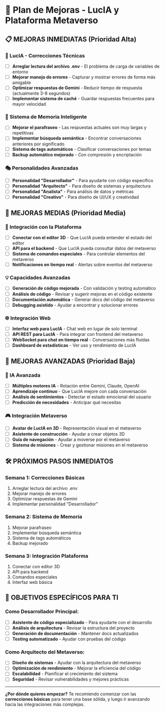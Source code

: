 # 🚀 Plan de Mejoras - LucIA y Plataforma Metaverso

## 📋 **MEJORAS INMEDIATAS (Prioridad Alta)**

### 🔧 **LucIA - Correcciones Técnicas**
- [ ] **Arreglar lectura del archivo .env** - El problema de carga de variables de entorno
- [ ] **Mejorar manejo de errores** - Capturar y mostrar errores de forma más amigable
- [ ] **Optimizar respuestas de Gemini** - Reducir tiempo de respuesta (actualmente 3-8 segundos)
- [ ] **Implementar sistema de caché** - Guardar respuestas frecuentes para mayor velocidad

### 🧠 **Sistema de Memoria Inteligente**
- [ ] **Mejorar el parafraseo** - Las respuestas actuales son muy largas y repetitivas
- [ ] **Implementar búsqueda semántica** - Encontrar conversaciones anteriores por significado
- [ ] **Sistema de tags automáticos** - Clasificar conversaciones por temas
- [ ] **Backup automático mejorado** - Con compresión y encriptación

### 🎭 **Personalidades Avanzadas**
- [ ] **Personalidad "Desarrollador"** - Para ayudarte con código específico
- [ ] **Personalidad "Arquitecto"** - Para diseño de sistemas y arquitectura
- [ ] **Personalidad "Analista"** - Para análisis de datos y métricas
- [ ] **Personalidad "Creativo"** - Para diseño de UI/UX y creatividad

## 🎯 **MEJORAS MEDIAS (Prioridad Media)**

### 🔌 **Integración con la Plataforma**
- [ ] **Conectar con el editor 3D** - Que LucIA pueda entender el estado del editor
- [ ] **API para el backend** - Que LucIA pueda consultar datos del metaverso
- [ ] **Sistema de comandos especiales** - Para controlar elementos del metaverso
- [ ] **Notificaciones en tiempo real** - Alertas sobre eventos del metaverso

### 💡 **Capacidades Avanzadas**
- [ ] **Generación de código mejorada** - Con validación y testing automático
- [ ] **Análisis de código** - Revisar y sugerir mejoras en el código existente
- [ ] **Documentación automática** - Generar docs del código del metaverso
- [ ] **Debugging asistido** - Ayudar a encontrar y solucionar errores

### 🌐 **Integración Web**
- [ ] **Interfaz web para LucIA** - Chat web en lugar de solo terminal
- [ ] **API REST para LucIA** - Para integrar con frontend del metaverso
- [ ] **WebSocket para chat en tiempo real** - Conversaciones más fluidas
- [ ] **Dashboard de estadísticas** - Ver uso y rendimiento de LucIA

## 🎨 **MEJORAS AVANZADAS (Prioridad Baja)**

### 🤖 **IA Avanzada**
- [ ] **Múltiples motores IA** - Rotación entre Gemini, Claude, OpenAI
- [ ] **Aprendizaje continuo** - Que LucIA mejore con cada conversación
- [ ] **Análisis de sentimientos** - Detectar el estado emocional del usuario
- [ ] **Predicción de necesidades** - Anticipar qué necesitas

### 🎮 **Integración Metaverso**
- [ ] **Avatar de LucIA en 3D** - Representación visual en el metaverso
- [ ] **Asistente de construcción** - Ayudar a crear objetos 3D
- [ ] **Guía de navegación** - Ayudar a moverse por el metaverso
- [ ] **Sistema de misiones** - Crear y gestionar misiones en el metaverso

## 🛠️ **PRÓXIMOS PASOS INMEDIATOS**

### **Semana 1: Correcciones Básicas**
1. Arreglar lectura del archivo .env
2. Mejorar manejo de errores
3. Optimizar respuestas de Gemini
4. Implementar personalidad "Desarrollador"

### **Semana 2: Sistema de Memoria**
1. Mejorar parafraseo
2. Implementar búsqueda semántica
3. Sistema de tags automáticos
4. Backup mejorado

### **Semana 3: Integración Plataforma**
1. Conectar con editor 3D
2. API para backend
3. Comandos especiales
4. Interfaz web básica

## 🎯 **OBJETIVOS ESPECÍFICOS PARA TI**

### **Como Desarrollador Principal:**
- [ ] **Asistente de código especializado** - Para ayudarte con el desarrollo
- [ ] **Análisis de arquitectura** - Revisar la estructura del proyecto
- [ ] **Generación de documentación** - Mantener docs actualizados
- [ ] **Testing automatizado** - Ayudar con pruebas del código

### **Como Arquitecto del Metaverso:**
- [ ] **Diseño de sistemas** - Ayudar con la arquitectura del metaverso
- [ ] **Optimización de rendimiento** - Mejorar la eficiencia del código
- [ ] **Escalabilidad** - Planificar el crecimiento del sistema
- [ ] **Seguridad** - Revisar vulnerabilidades y mejores prácticas

---

**¿Por dónde quieres empezar?** 
Te recomiendo comenzar con las **correcciones básicas** para tener una base sólida, y luego ir avanzando hacia las integraciones más complejas. 